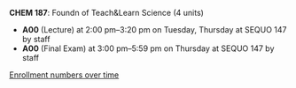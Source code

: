 **CHEM 187**: Foundn of Teach&Learn Science (4 units)

- **A00** (Lecture) at 2:00 pm–3:20 pm on Tuesday, Thursday at SEQUO 147 by staff
- **A00** (Final Exam) at 3:00 pm–5:59 pm on Thursday at SEQUO 147 by staff

[Enrollment numbers over time](./CHEM187.tsv)
